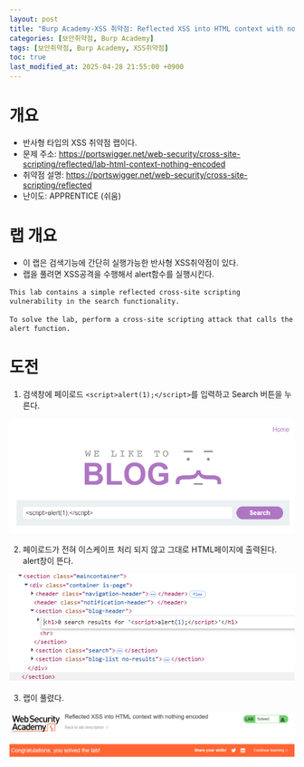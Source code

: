 ```yaml
---
layout: post
title: "Burp Academy-XSS 취약점: Reflected XSS into HTML context with nothing encoded"
categories: [보안취약점, Burp Academy]
tags: [보안취약점, Burp Academy, XSS취약점]
toc: true
last_modified_at: 2025-04-28 21:55:00 +0900
---
```


# 개요
- 반사형 타입의 XSS 취약점 랩이다.
- 문제 주소: https://portswigger.net/web-security/cross-site-scripting/reflected/lab-html-context-nothing-encoded
- 취약점 설명: https://portswigger.net/web-security/cross-site-scripting/reflected
- 난이도: APPRENTICE (쉬움)


# 랩 개요
- 이 랩은 검색기능에 간단히 실행가능한 반사형 XSS취약점이 있다. 
- 랩을 풀려면 XSS공격을 수행해서 alert함수를 실행시킨다. 

```
This lab contains a simple reflected cross-site scripting vulnerability in the search functionality.

To solve the lab, perform a cross-site scripting attack that calls the alert function.
```


# 도전
1. 검색창에 페이로드 `<script>alert(1);</script>`를 입력하고 Search 버튼을 누른다. 

![](/images/burp-academy-xss-1-1.png)

2. 페이로드가 전혀 이스케이프 처리 되지 않고 그대로 HTML페이지에 출력된다. alert창이 뜬다.

![](/images/burp-academy-xss-1-2.png)

3. 랩이 풀렸다. 

![](/images/burp-academy-xss-1-success.png)